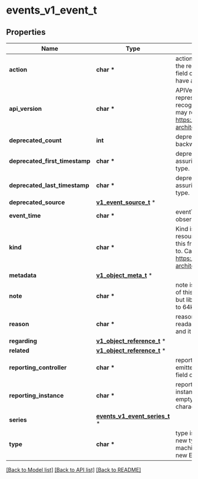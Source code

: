 # events_v1_event_t

## Properties
Name | Type | Description | Notes
------------ | ------------- | ------------- | -------------
**action** | **char \*** | action is what action was taken/failed regarding to the regarding object. It is machine-readable. This field cannot be empty for new Events and it can have at most 128 characters. | [optional] 
**api_version** | **char \*** | APIVersion defines the versioned schema of this representation of an object. Servers should convert recognized schemas to the latest internal value, and may reject unrecognized values. More info: https://git.k8s.io/community/contributors/devel/sig-architecture/api-conventions.md#resources | [optional] 
**deprecated_count** | **int** | deprecatedCount is the deprecated field assuring backward compatibility with core.v1 Event type. | [optional] 
**deprecated_first_timestamp** | **char \*** | deprecatedFirstTimestamp is the deprecated field assuring backward compatibility with core.v1 Event type. | [optional] 
**deprecated_last_timestamp** | **char \*** | deprecatedLastTimestamp is the deprecated field assuring backward compatibility with core.v1 Event type. | [optional] 
**deprecated_source** | [**v1_event_source_t**](v1_event_source.md) \* |  | [optional] 
**event_time** | **char \*** | eventTime is the time when this Event was first observed. It is required. | 
**kind** | **char \*** | Kind is a string value representing the REST resource this object represents. Servers may infer this from the endpoint the client submits requests to. Cannot be updated. In CamelCase. More info: https://git.k8s.io/community/contributors/devel/sig-architecture/api-conventions.md#types-kinds | [optional] 
**metadata** | [**v1_object_meta_t**](v1_object_meta.md) \* |  | [optional] 
**note** | **char \*** | note is a human-readable description of the status of this operation. Maximal length of the note is 1kB, but libraries should be prepared to handle values up to 64kB. | [optional] 
**reason** | **char \*** | reason is why the action was taken. It is human-readable. This field cannot be empty for new Events and it can have at most 128 characters. | [optional] 
**regarding** | [**v1_object_reference_t**](v1_object_reference.md) \* |  | [optional] 
**related** | [**v1_object_reference_t**](v1_object_reference.md) \* |  | [optional] 
**reporting_controller** | **char \*** | reportingController is the name of the controller that emitted this Event, e.g. &#x60;kubernetes.io/kubelet&#x60;. This field cannot be empty for new Events. | [optional] 
**reporting_instance** | **char \*** | reportingInstance is the ID of the controller instance, e.g. &#x60;kubelet-xyzf&#x60;. This field cannot be empty for new Events and it can have at most 128 characters. | [optional] 
**series** | [**events_v1_event_series_t**](events_v1_event_series.md) \* |  | [optional] 
**type** | **char \*** | type is the type of this event (Normal, Warning), new types could be added in the future. It is machine-readable. This field cannot be empty for new Events. | [optional] 

[[Back to Model list]](../README.md#documentation-for-models) [[Back to API list]](../README.md#documentation-for-api-endpoints) [[Back to README]](../README.md)


